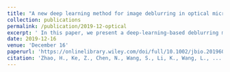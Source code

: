 ```yaml
---
title: "A new deep learning method for image deblurring in optical microscopic systems"
collection: publications
permalink: /publication/2019-12-optical
excerpt: ' In this paper, we present a deep‐learning‐based deblurring method that is fast and applicable to optical microscopic imaging systems. We tested the robustness of proposed deblurring method on the publicly available data, simulated data and experimental data (including 2D optical microscopic data and 3D photoacoustic microscopic data), which all showed much improved deblurred results compared to deconvolution..'
date: 2019-12-16
venue: 'December 16'
paperurl: 'https://onlinelibrary.wiley.com/doi/full/10.1002/jbio.201960147'
citation: 'Zhao, H., Ke, Z., Chen, N., Wang, S., Li, K., Wang, L., ... & Liang, D. (2020). A new deep learning method for image deblurring in optical microscopic systems. Journal of Biophotonics, 13(3), e201960147.'
---
```


